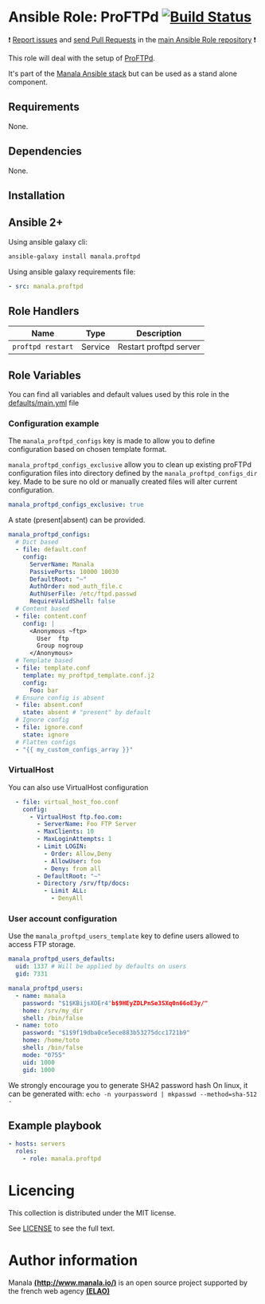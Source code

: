 # Ansible Role: ProFTPd [![Build Status](https://travis-ci.org/manala/ansible-role-proftpd.svg?branch=master)](https://travis-ci.org/manala/ansible-role-proftpd)

:exclamation: [Report issues](https://github.com/manala/ansible-roles/issues) and [send Pull Requests](https://github.com/manala/ansible-roles/pulls) in the [main Ansible Role repository](https://github.com/manala/ansible-roles) :exclamation:

This role will deal with the setup of [ProFTPd](http://www.proftpd.org/).

It's part of the [Manala Ansible stack](http://www.manala.io) but can be used as a stand alone component.

## Requirements

None.

## Dependencies

None.

## Installation

Ansible 2+
----------

Using ansible galaxy cli:

```bash
ansible-galaxy install manala.proftpd
```

Using ansible galaxy requirements file:

```yaml
- src: manala.proftpd
```

## Role Handlers

| Name              | Type    | Description            |
| ----------------- | ------- | ---------------------- |
| `proftpd restart` | Service | Restart proftpd server |

## Role Variables

You can find all variables and default values used by this role in the [defaults/main.yml](./defaults/main.yml) file

### Configuration example

The `manala_proftpd_configs` key is made to allow you to define configuration based on chosen template format.

`manala_proftpd_configs_exclusive` allow you to clean up existing proFTPd configuration files into directory defined by the `manala_proftpd_configs_dir` key. Made to be sure no old or manually created files will alter current configuration.

```yaml
manala_proftpd_configs_exclusive: true
```

A state (present|absent) can be provided.

```yaml
manala_proftpd_configs:
  # Dict based
  - file: default.conf
    config:
      ServerName: Manala
      PassivePorts: 10000 10030
      DefaultRoot: "~"
      AuthOrder: mod_auth_file.c
      AuthUserFile: /etc/ftpd.passwd
      RequireValidShell: false
  # Content based
  - file: content.conf
    config: |
      <Anonymous ~ftp>
        User  ftp
        Group nogroup
      </Anonymous>
  # Template based
  - file: template.conf
    template: my_proftpd_template.conf.j2
    config:
      Foo: bar
  # Ensure config is absent
  - file: absent.conf
    state: absent # "present" by default
  # Ignore config
  - file: ignore.conf
    state: ignore
  # Flatten configs
  - "{{ my_custom_configs_array }}"
```

### VirtualHost
You can also use VirtualHost configuration
```yaml
  - file: virtual_host_foo.conf
    config:
      - VirtualHost ftp.foo.com:
        - ServerName: Foo FTP Server
        - MaxClients: 10
        - MaxLoginAttempts: 1
        - Limit LOGIN:
          - Order: Allow,Deny
          - AllowUser: foo
          - Deny: from all
        - DefaultRoot: "~"
        - Directory /srv/ftp/docs:
          - Limit ALL:
            - DenyAll
```

### User account configuration

Use the `manala_proftpd_users_template` key to define users allowed to access FTP storage.

```yaml
manala_proftpd_users_defaults:
  uid: 1337 # Will be applied by defaults on users
  gid: 7331

manala_proftpd_users:
  - name: manala
    password: "$1$KBijsXOEr4"b$9HEyZDLPnSe3SXq0n66oE3y/"
    home: /srv/my_dir
    shell: /bin/false
  - name: toto
    password: "$1$9f19dba0ce5ece883b53275dcc1721b9"
    home: /home/toto
    shell: /bin/false
    mode: "0755"
    uid: 1000
    gid: 1000
```
We strongly encourage you to generate SHA2 password hash
On linux, it can be generated with:
`echo -n yourpassword | mkpasswd --method=sha-512 -`

## Example playbook

```yaml
- hosts: servers
  roles:
    - role: manala.proftpd
```

# Licencing

This collection is distributed under the MIT license.

See [LICENSE](https://opensource.org/licenses/MIT) to see the full text.

# Author information

Manala [**(http://www.manala.io/)**](http://www.manala.io) is an open source project supported by the french web agency [**(ELAO)**](http://www.elao.com)
